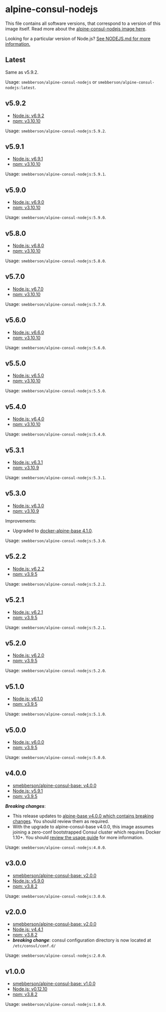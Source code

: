 # alpine-consul-nodejs

This file contains all software versions, that correspond to a version of this image itself. Read more about the [alpine-consul-nodejs image here][alpineconsulnodejs].

Looking for a particular version of Node.js? [See NODEJS.md for more information.](https://github.com/smebberson/docker-alpine/blob/master/alpine-consul-nodejs/NODEJS.md)

## Latest

Same as v5.9.2.

Usage: `smebberson/alpine-consul-nodejs` or `smebberson/alpine-consul-nodejs:latest`.

## v5.9.2

- [Node.js: v6.9.2][nodejs]
- [npm: v3.10.10][npm]

Usage: `smebberson/alpine-consul-nodejs:5.9.2`.

## v5.9.1

- [Node.js: v6.9.1][nodejs]
- [npm: v3.10.10][npm]

Usage: `smebberson/alpine-consul-nodejs:5.9.1`.

## v5.9.0

- [Node.js: v6.9.0][nodejs]
- [npm: v3.10.10][npm]

Usage: `smebberson/alpine-consul-nodejs:5.9.0`.

## v5.8.0

- [Node.js: v6.8.0][nodejs]
- [npm: v3.10.10][npm]

Usage: `smebberson/alpine-consul-nodejs:5.8.0`.

## v5.7.0

- [Node.js: v6.7.0][nodejs]
- [npm: v3.10.10][npm]

Usage: `smebberson/alpine-consul-nodejs:5.7.0`.

## v5.6.0

- [Node.js: v6.6.0][nodejs]
- [npm: v3.10.10][npm]

Usage: `smebberson/alpine-consul-nodejs:5.6.0`.

## v5.5.0

- [Node.js: v6.5.0][nodejs]
- [npm: v3.10.10][npm]

Usage: `smebberson/alpine-consul-nodejs:5.5.0`.

## v5.4.0

- [Node.js: v6.4.0][nodejs]
- [npm: v3.10.10][npm]

Usage: `smebberson/alpine-consul-nodejs:5.4.0`.

## v5.3.1

- [Node.js: v6.3.1][nodejs]
- [npm: v3.10.9][npm]

Usage: `smebberson/alpine-consul-nodejs:5.3.1`.

## v5.3.0

- [Node.js: v6.3.0][nodejs]
- [npm: v3.10.9][npm]

Improvements:

- Upgraded to [docker-alpine-base 4.1.0][smebbersonalpineconsulbase410].

Usage: `smebberson/alpine-consul-nodejs:5.3.0`.

## v5.2.2

- [Node.js: v6.2.2][nodejs]
- [npm: v3.9.5][npm]

Usage: `smebberson/alpine-consul-nodejs:5.2.2`.

## v5.2.1

- [Node.js: v6.2.1][nodejs]
- [npm: v3.9.5][npm]

Usage: `smebberson/alpine-consul-nodejs:5.2.1`.

## v5.2.0

- [Node.js: v6.2.0][nodejs]
- [npm: v3.9.5][npm]

Usage: `smebberson/alpine-consul-nodejs:5.2.0`.

## v5.1.0

- [Node.js: v6.1.0][nodejs]
- [npm: v3.9.5][npm]

Usage: `smebberson/alpine-consul-nodejs:5.1.0`.

## v5.0.0

- [Node.js: v6.0.0][nodejs]
- [npm: v3.9.5][npm]

Usage: `smebberson/alpine-consul-nodejs:5.0.0`.

## v4.0.0

- [smebberson/alpine-consul-base: v4.0.0][smebbersonalpineconsulbase400]
- [Node.js: v5.9.1][nodejs]
- [npm: v3.9.5][npm]

__*Breaking changes*__:

- This release updates to [alpine-base v4.0.0 which contains breaking changes](https://github.com/smebberson/docker-alpine/blob/master/alpine-consul-base/VERSIONS.md#v400). You should review them as required.
- With the upgrade to alpine-consul-base v4.0.0, this image assumes joining a zero-conf bootstrapped Consul cluster which requires Docker 1.10+. You should [review the usage guide](https://github.com/smebberson/docker-alpine/tree/master/alpine-consul#usage) for more information.

Usage: `smebberson/alpine-consul-nodejs:4.0.0`.

## v3.0.0

- [smebberson/alpine-consul-base: v2.0.0][smebbersonalpineconsulbase200]
- [Node.js: v5.9.0][nodejs]
- [npm: v3.8.2][npm]

Usage: `smebberson/alpine-consul-nodejs:3.0.0`.

## v2.0.0

- [smebberson/alpine-consul-base: v2.0.0][smebbersonalpineconsulbase200]
- [Node.js: v4.4.1][nodejs]
- [npm: v3.8.2][npm]
- **_breaking change_**: consul configuration directory is now located at `/etc/consul/conf.d/`

Usage: `smebberson/alpine-consul-nodejs:2.0.0`.

## v1.0.0

- [smebberson/alpine-consul-base: v1.0.0][smebbersonalpineconsulbase100]
- [Node.js: v0.12.10][nodejs]
- [npm: v3.8.2][npm]

Usage: `smebberson/alpine-consul-nodejs:1.0.0`.

[nodejs]: https://nodejs.org/en/
[npm]: https://www.npmjs.com/
[smebbersonalpineconsulbase410]: https://github.com/smebberson/docker-alpine/tree/alpine-consul-base-v4.1.0/alpine-consul-base
[smebbersonalpineconsulbase400]: https://github.com/smebberson/docker-alpine/tree/alpine-consul-base-v4.0.0/alpine-consul-base
[smebbersonalpineconsulbase200]: https://github.com/smebberson/docker-alpine/tree/alpine-consul-base-v2.0.0/alpine-consul-base
[smebbersonalpineconsulbase100]: https://github.com/smebberson/docker-alpine/tree/alpine-consul-base-v1.0.0/alpine-consul-base
[alpineconsulnodejs]: https://github.com/smebberson/docker-alpine/tree/master/alpine-consul-nodejs
